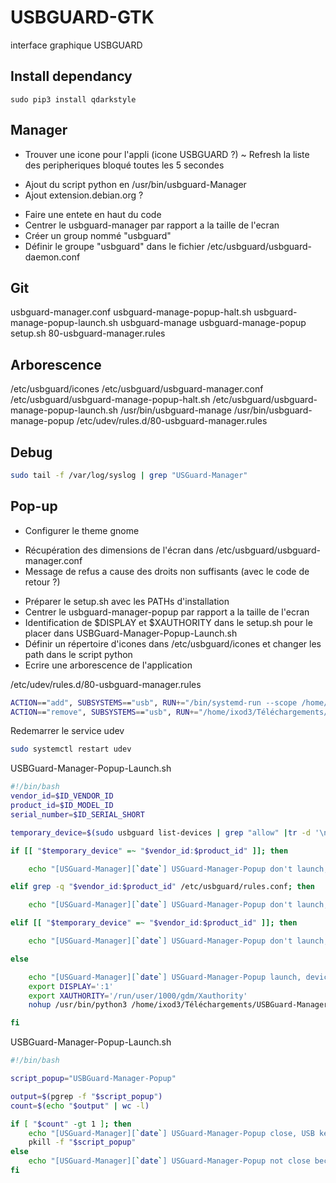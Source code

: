 # USBGUARD-GTK
interface graphique USBGUARD

## Install dependancy

```
sudo pip3 install qdarkstyle
```

## Manager

+ Trouver une icone pour l'appli (icone USBGUARD ?)
~ Refresh la liste des peripheriques bloqué toutes les 5 secondes
- Ajout du script python en /usr/bin/usbguard-Manager
- Ajout extension.debian.org ?
+ Faire une entete en haut du code
+ Centrer le usbguard-manager par rapport a la taille de l'ecran
+ Créer un group nommé "usbguard"
+ Définir le groupe "usbguard" dans le fichier /etc/usbguard/usbguard-daemon.conf

## Git
usbguard-manager.conf
usbguard-manage-popup-halt.sh
usbguard-manage-popup-launch.sh
usbguard-manage
usbguard-manage-popup
setup.sh
80-usbguard-manager.rules

## Arborescence
/etc/usbguard/icones
/etc/usbguard/usbguard-manager.conf
/etc/usbguard/usbguard-manage-popup-halt.sh
/etc/usbguard/usbguard-manage-popup-launch.sh
/usr/bin/usbguard-manage
/usr/bin/usbguard-manage-popup
/etc/udev/rules.d/80-usbguard-manager.rules




## Debug

```sh
sudo tail -f /var/log/syslog | grep "USGuard-Manager"
```

## Pop-up

+ Configurer le theme gnome
- Récupération des dimensions de l'écran dans /etc/usbguard/usbguard-manager.conf
- Message de refus a cause des droits non suffisants (avec le code de retour ?)
+ Préparer le setup.sh avec les PATHs d'installation
+ Centrer le usbguard-manager-popup par rapport a la taille de l'ecran
+ Identification de $DISPLAY et $XAUTHORITY dans le setup.sh pour le placer dans USBGuard-Manager-Popup-Launch.sh
+ Définir un répertoire d'icones dans /etc/usbguard/icones et changer les path dans le script python
+ Ecrire une arborescence de l'application

/etc/udev/rules.d/80-usbguard-manager.rules
```sh
ACTION=="add", SUBSYSTEMS=="usb", RUN+="/bin/systemd-run --scope /home/ixod3/Téléchargements/USBGuard-Manager/USBGuard-Manager-Popup-Launch.sh"
ACTION=="remove", SUBSYSTEMS=="usb", RUN+="/home/ixod3/Téléchargements/USBGuard-Manager/USBGuard-Manager-Popup-Halt.sh"
```

Redemarrer le service udev
```sh
sudo systemctl restart udev
```

USBGuard-Manager-Popup-Launch.sh
```sh
#!/bin/bash
vendor_id=$ID_VENDOR_ID
product_id=$ID_MODEL_ID
serial_number=$ID_SERIAL_SHORT

temporary_device=$(sudo usbguard list-devices | grep "allow" |tr -d '\n')

if [[ "$temporary_device" =~ "$vendor_id:$product_id" ]]; then

    echo "[USGuard-Manager][`date`] USGuard-Manager-Popup don't launch, device ID not recognize, probably in mounting" >> /var/log/syslog

elif grep -q "$vendor_id:$product_id" /etc/usbguard/rules.conf; then

    echo "[USGuard-Manager][`date`] USGuard-Manager-Popup don't launch, device $vendor_id:$product_id already accept" >> /var/log/syslog

elif [[ "$temporary_device" =~ "$vendor_id:$product_id" ]]; then

    echo "[USGuard-Manager][`date`] USGuard-Manager-Popup don't launch, device $vendor_id:$product_id already accept temporary" >> /var/log/syslog

else

    echo "[USGuard-Manager][`date`] USGuard-Manager-Popup launch, device $vendor_id:$product_id block and wait" >> /var/log/syslog
    export DISPLAY=':1'
    export XAUTHORITY='/run/user/1000/gdm/Xauthority'
    nohup /usr/bin/python3 /home/ixod3/Téléchargements/USBGuard-Manager/USBGuard-Manager-Popup $vendor_id:$product_id $serial_number> /dev/null 2>&1 &

fi
```

USBGuard-Manager-Popup-Launch.sh
```sh
#!/bin/bash

script_popup="USBGuard-Manager-Popup"

output=$(pgrep -f "$script_popup")
count=$(echo "$output" | wc -l)

if [ "$count" -gt 1 ]; then
    echo "[USGuard-Manager][`date`] USGuard-Manager-Popup close, USB key unplugged" >> /var/log/syslog
    pkill -f "$script_popup"
else
    echo "[USGuard-Manager][`date`] USGuard-Manager-Popup not close because not open" >> /var/log/syslog
fi

```